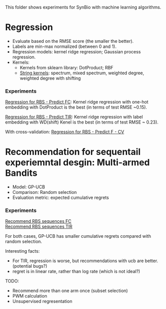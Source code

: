 This folder shows experiments for SynBio with machine learning algorithms.

# Regression

- Evaluate based on the RMSE score (the smaller the better). 
- Labels are min-max normalized (between 0 and 1).
- Regression models: kernel ridge regression; Gaussian process regression.
- Kernels: 
  - Kernels from sklearn library: DotProduct; RBF
  - [String kernels](https://dx.plos.org/10.1371/journal.pcbi.1000173): spectrum, mixed spectrum, weighted degree, weighted degree with shifting

### Experiments

[Regression for RBS - Predict FC](https://github.com/chengsoonong/eheye/blob/master/SynBio/notebooks/Regression_RBS_FC.ipynb):
Kernel ridge regression with one-hot embedding with DotProduct is the best (in terms of test RMSE ~0.15).

[Regression for RBS - Predict TIR](https://github.com/chengsoonong/eheye/blob/master/SynBio/notebooks/Regression_RBS_TIR.ipynb):
Kernel ridge regression with label embedding with WD(shift) Kenel is the best (in terms of test RMSE ~ 0.23).

With cross-validation:
[Regression for RBS - Predict F - CV](https://github.com/chengsoonong/eheye/blob/master/SynBio/notebooks/Regression_RBS_FC%20_CV.ipynb)


# Recommendation for sequentail experiemntal desgin: Multi-armed Bandits

- Model: GP-UCB
- Comparison: Random selection
- Evaluation metric: expected cumulative regrets

### Experiments

[Recommend RBS sequences FC](https://github.com/chengsoonong/eheye/blob/master/SynBio/notebooks/Recommend%20RBS%20sequences%20FC.ipynb)  
[Recommend RBS sequences TIR](https://github.com/chengsoonong/eheye/blob/master/SynBio/notebooks/Recommend%20RBS%20sequences%20TIR.ipynb)

For both cases, GP-UCB has smaller cumulative regrets compared with random selection.

Interesting facts:
  - For TIR, regression is worse, but recommendations with ucb are better. (potential bugs?)
  - regret is in linear rate, rather than log rate (which is not ideal?)
  
TODO:
  - Recommend more than one arm once (subset selection)
  - PWM calculation
  - Unsupervised regresentation 
 
